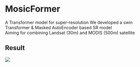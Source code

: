 # MosicFormer
A Transformer model for super-resolution
We developed a swin Transformer & Masked AutoEncoder based SR model  
Aiming for combining Landsat (30m) and MODIS (500m) satellite  
## Result
![](https://imagecollection.oss-cn-beijing.aliyuncs.com/office/20241124200027.png)
